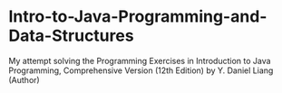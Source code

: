 # Intro-to-Java-Programming-and-Data-Structures

My attempt  solving the Programming Exercises in Introduction to Java Programming, Comprehensive Version (12th Edition) by Y. Daniel Liang (Author)
